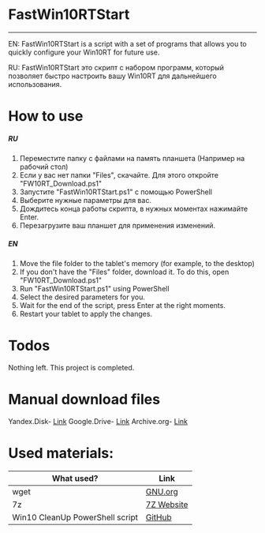 # FastWin10RTStart
****
EN: FastWin10RTStart is a script with a set of programs that allows you to quickly configure your Win10RT for future use.

RU: FastWin10RTStart это скрипт с набором программ, который позволяет быстро настроить вашу Win10RT для дальнейшего использования.

# How to use
##### RU
1) Переместите папку с файлами на память планшета (Например на рабочий стол)
2) Если у вас нет папки "Files", скачайте. Для этого откройте "FW10RT_Download.ps1" 
3) Запустите "FastWin10RTStart.ps1" с помощью PowerShell
4) Выберите нужные параметры для вас.
5) Дождитесь конца работы скрипта, в нужных моментах нажимайте Enter.
6) Перезагрузите ваш планшет для применения изменений.
##### EN
1) Move the file folder to the tablet's memory (for example, to the desktop)
2) If you don't have the "Files" folder, download it. To do this, open "FW10RT_Download.ps1"
3) Run "FastWin10RTStart.ps1" using PowerShell
4) Select the desired parameters for you.
5) Wait for the end of the script, press Enter at the right moments.
6) Restart your tablet to apply the changes.

# Todos

 Nothing left. This project is completed. 

# Manual download files
Yandex.Disk- [Link][Yandex]
Google.Drive- [Link][Google]
Archive.org- [Link][Archive]

# Used materials:
| What used? | Link |
| ------ | ------ |
| wget | [GNU.org][wget] |
| 7z | [7Z Website][7z] |
|Win10 CleanUp PowerShell script| [GitHub][Clean] |


[//]: # 
   [wget]: <https://www.gnu.org/software/wget/>
   [7z]: <https://www.7-zip.org/>
   [Clean]: <https://gist.github.com/halkyon/b73fb75e61c37b7ba5f65bb6f3979f00>
   [Yandex]: <https://disk.yandex.ru/d/H7vH7WIIrdkX5A?w=1>
   [Google]: <https://drive.google.com/drive/folders/1WTqaTHQcL7-FNtlOlH8sybZ4m0zZPcV5?usp=sharing>
   [Archive]: <https://archive.org/details/files-wrt-3_202102>
